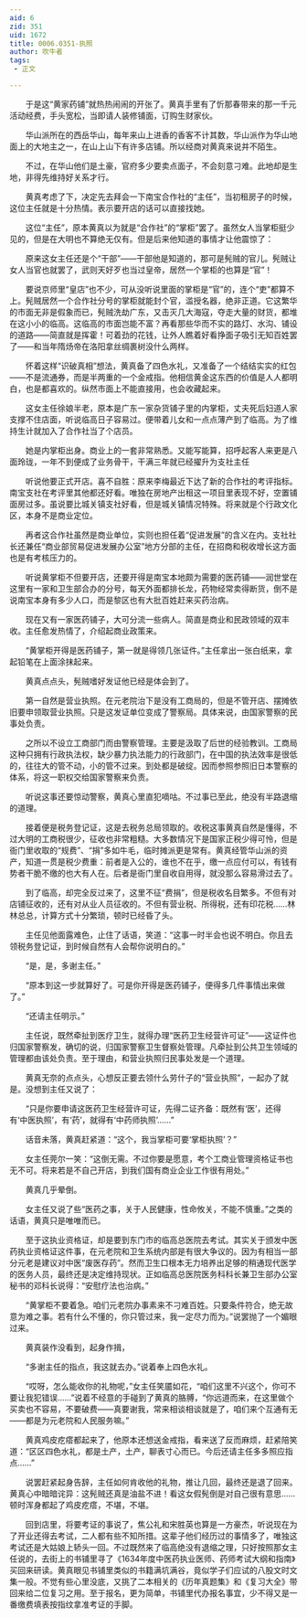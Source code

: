 ```yaml
---
aid: 6
zid: 351
uid: 1672
title: 0006.0351-执照
author: 吹牛者
tags: 
 - 正文

---
```




　　于是这“黄家药铺”就热热闹闹的开张了。黄真手里有了忻那春带来的那一千元活动经费，手头宽松，当即请人装修铺面，订购生财家伙。

　　华山派所在的西岳华山，每年来山上进香的香客不计其数，华山派作为华山地面上的大地主之一，在山上山下有许多店铺。所以经商对黄真来说并不陌生。

　　不过，在华山他们是土豪，官府多少要卖点面子，不会刻意刁难。此地却是生地，非得先维持好关系才行。

　　黄真考虑了下，决定先去拜会一下南宝合作社的“主任”，当初租房子的时候，这位主任就是十分热情。表示要开店的话可以直接找她。

　　这位“主任”，原本黄真以为就是“合作社”的“掌柜”罢了。虽然女人当掌柜挺少见的，但是在大明也不算绝无仅有。但是后来他知道的事情才让他震惊了：

　　原来这女主任还是个“干部”——干部他是知道的，那可是髡贼的官儿。髡贼让女人当官也就罢了，武则天好歹也当过皇帝，居然一个掌柜的也算是“官”！

　　要说京师里“皇店”也不少，可从没听说里面的掌柜是“官”的，连个“吏”都算不上。髡贼居然一个合作社分号的掌柜就能封个官，滥授名器，绝非正道。它这繁华的市面无非是假象而已，髡贼洗劫广东，又击灭几大海寇，夺走大量的财货，都堆在这小小的临高。这临高的市面岂能不富？再看那些华而不实的路灯、水沟、铺设的道路——简直就是挥霍！可着劲的花钱，让外人瞧着好看挣面子吸引无知百姓罢了——和当年隋炀帝在洛阳拿丝绸裹树没什么两样。

　　怀着这样“识破真相”想法，黄真备了四色水礼，又准备了一个结结实实的红包——不是流通券，而是半两重的一个金戒指。他相信黄金这东西的价值是人人都明白，也是都喜欢的。纵然市面上不能直接用，也会收藏起来。

　　这女主任徐娘半老，原本是广东一家杂货铺子里的内掌柜，丈夫死后妇道人家支撑不住店面，听说临高日子容易过。便带着儿女和一点点薄产到了临高。为了维持生计就加入了合作社当了个店员。

　　她是内掌柜出身。商业上的一套非常熟悉。又能写能算，招呼起客人来更是八面玲珑，一年不到便成了业务骨干，干满三年就已经擢升为支社主任

　　听说他要正式开店。喜不自胜：原来李梅最近下达了新的合作社的考评指标。南宝支社在考评里其他都还好看。唯独在房地产出租这一项目里表现不好，空置铺面房过多。虽说要比城关镇支社好看，但是城关镇情况特殊。将来就是个行政文化区，本身不是商业定位。

　　再者这合作社虽然是商业单位，实则也担任着“促进发展”的含义在内。支社社长还兼任“商业部贸易促进发展办公室”地方分部的主任，在招商和税收增长这方面也是有考核压力的。

　　听说黄掌柜不但要开店，还要开得是南宝本地颇为需要的医药铺——润世堂在这里有一家和卫生部合办的分号，每天外面都排长龙，药物经常卖得断货，倒不是说南宝本身有多少人口，而是黎区也有大批百姓赶来买药治病。

　　现在又有一家医药铺子，大可分流一些病人。简直是商业和民政领域的双丰收。主任愈发热情了，介绍起商业政策来。

　　“黄掌柜开得是医药铺子，第一就是得领几张证件。”主任拿出一张白纸来，拿起铅笔在上面涂抹起来。

　　黄真点点头，髡贼嗜好发证他已经是体会到了。

　　第一自然是营业执照。在元老院治下是没有工商局的，但是不管开店、摆摊依旧要申领取营业执照。只是这发证单位变成了警察局。具体来说，由国家警察的民事处负责。

　　之所以不设立工商部门而由警察管理。主要是汲取了后世的经验教训。工商局这种只拥有行政执法权，缺少暴力执法能力的行政部门，在中国的执法效率是很低的，往往大的管不动，小的管不过来。到处都是破绽。因而参照参照旧日本警察的体系，将这一职权交给国家警察来负责。

　　听说这事还要惊动警察，黄真心里直犯嘀咕。不过事已至此，绝没有半路退缩的道理。

　　接着便是税务登记证，这是去税务总局领取的。收税这事黄真自然是懂得，不过大明的工商税很少，征收也非常粗糙。大多数情况下是国家正税少得可怜，但是衙门里收取的“规费”、“捐”多如牛毛，临时摊派更是常有。黄真经管华山派的资产，知道一贯是税少费重：前者是入公的，谁也不在乎，缴一点应付可以，有钱有势者干脆不缴的也大有人在。后者是衙门里自收自用得，就没那么容易滑过去了。

　　到了临高，却完全反过来了，这里不征“费捐”，但是税收名目繁多。不但有对店铺征收的，还有对从业人员征收的。不但有营业税、所得税，还有印花税……林林总总，计算方式十分繁琐，顿时已经昏了头。

　　主任见他面露难色，止住了话语，笑道：“这事一时半会也说不明白。你且去领税务登记证，到时候自然有人会帮你说明白的。”

　　“是，是，多谢主任。”

　　“原本到这一步就算好了。可是你开得是医药铺子，便得多几件事情出来做了。”

　　“还请主任明示。”

　　主任说，既然牵扯到医疗卫生，就得办理“医药卫生经营许可证”——这证件也归国家警察发，确切的说，归国家警察卫生督察处管理。凡牵扯到公共卫生领域的管理都由该处负责。至于理由，和营业执照归民事处发是一个道理。

　　黄真无奈的点点头，心想反正要去领什么劳什子的“营业执照”，一起办了就是。没想到主任又说了：

　　“只是你要申请这医药卫生经营许可证，先得二证齐备：既然有‘医’，还得有‘中医执照’，有‘药’，就得有‘中药师执照’……”

　　话音未落，黄真赶紧道：“这个，我当掌柜可要‘掌柜执照’？”

　　女主任莞尔一笑：“这倒无需。不过你要是愿意，考个工商业管理资格证书也无不可。将来若是不自己开店，到我们国有商业企业工作很有用处。”

　　黄真几乎晕倒。

　　女主任又说了些“医药之事，关于人民健康，性命攸关，不能不慎重。”之类的话语，黄真只是唯唯而已。

　　至于这执业资格证，却是要到东门市的临高总医院去考试。其实关于颁发中医药执业资格证这件事，在元老院和卫生系统内部是有很大争议的。因为有相当一部分元老是建议对中医“废医存药”。然而卫生口根本无力培养出足够的稍通现代医学的医务人员，最终还是决定维持现状。正如临高总医院医务科科长兼卫生部办公室秘书的邓科长说得：“安慰疗法也治病。”

　　“黄掌柜不要着急。咱们元老院办事素来不刁难百姓。只要条件符合，绝无故意为难之事。若有什么不懂的，你只管过来，我一定尽力而为。”说罢抛了一个媚眼过来。

　　黄真装作没看到，起身作揖，

　　“多谢主任的指点，我这就去办。”说着奉上四色水礼。

　　“哎呀，怎么能收你的礼物呢，”女主任笑靥如花，“咱们这里不兴这个，你可不要让我犯错误……”说着不经意的手碰到了黄真的胳膊，“你远道而来，在这里做个买卖也不容易，不要破费——真要谢我，常来相谈相谈就是了，咱们来个互通有无——都是为元老院和人民服务嘛。”

　　黄真鸡皮疙瘩都起来了，他原本还想送金戒指，看来送了反而麻烦，赶紧陪笑道：“区区四色水礼，都是土产，土产，聊表寸心而已。今后还请主任多多照应指点……”

　　说罢赶紧起身告辞，主任如何肯收他的礼物，推让几回，最终还是退了回来。黄真心中暗暗诧异：这髡贼还真是油盐不进！看这女假髡倒是对自己很有意思……顿时浑身都起了鸡皮疙瘩，不堪，不堪。

　　回到店里，将要考证的事说了，焦公礼和宋胜英也算是一方豪杰，听说现在为了开业还得去考试，二人都有些不知所措。这辈子他们经历过的事情多了，唯独这考试还是大姑娘上轿头一回。不过既然来了临高绝没有退缩之理，只好按照那女主任说的，去街上的书铺里寻了《1634年度中医药执业医师、药师考试大纲和指南》买回来研读。黄真眼见书铺里类似的书籍满坑满谷，竟似学子们应试的八股文时文集一般。不觉有些心里没底，又挑了二本相关的《历年真题集》和《复习大全》带回来给二位复习之用。至于报名，更为简单，书铺里代办报名事宜，少不得又是一番缴费填表按指纹拿准考证的手脚。


